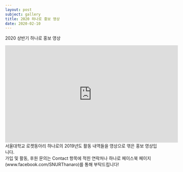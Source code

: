 ```yaml
---
layout: post
subject: gallery
title: 2020 하나로 홍보 영상
date: 2020-02-10
---
```

2020 상반기 하나로 홍보 영상<br/>
<iframe width="560" height="315" src="https://www.youtube.com/watch?v=CxrSn5ktctI" frameborder="0" allow="autoplay; encrypted-media" allowfullscreen></iframe><br/>
서울대학교 로켓동아리 하나로의 2019년도 활동 내역들을 영상으로 엮은 홍보 영상입니다.<br/>
가입 및 활동, 후원 문의는 Contact 항목에 적힌 연락처나 하나로 페이스북 페이지(www.facebook.com/SNURThanaro)를 통해 부탁드립니다!
